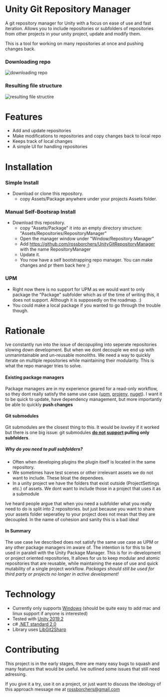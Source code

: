 # Unity Git Repository Manager

A git repository manager for Unity with a focus on ease of use and fast iteration. 
Allows you to include repositories or subfolders of repositories from other projects in your unity project, update and modify them.

This is a tool for working on many repositories at once and pushing changes back.

### Downloading repo

![downloading repo](https://media.giphy.com/media/Xc4mNuPuVM1Cb3kdCi/giphy.gif)

### Resulting file structure

![resulting file structire](https://media.giphy.com/media/TIXo3KWDXnhO3bFZfn/giphy.gif)

# Features

- Add and update repositories
- Make modifications to repositories and copy changes back to local repo
- Keeps track of local changes
- A simple UI for handling repositories

# Installation
### Simple Install

- Download or clone this repository.
  - copy Assets/Package anywhere under your projects Assets folder.
  
### Manual Self-Bootsrap Install

- Download this repository.
  - copy "Assets/Package" it into an empty directory structure: "Assets/Repositories/RepositoryManager"
  - Open the manager window under "Window/Repository Manager"
  - Add https://github.com/rossborchers/UnityGitRepositoryManager with the name RepositoryManager
  - Update it.
  - You now have a self bootstrapping repo manager. You can make changes and pr them back here ;)
  
### UPM

- Right now there is no support for UPM as we would want to only package the "Package" subfolder which as of the time of writing this, it does not support. Although it is supposedly on the roadmap. :)
- You could make a local package if you wanted to go through the trouble though.

# Rationale

Ive constantly run into the issue of decopupling into seperate repositories slowing down development. But when we dont decouple we end up with unmanintainable and un-reusable monoliths. We need a way to quickly iterate on multiple repositories while maintaining their modularity. This is what the repo manager tries to solve. 

#### Existing package managers
Package managers are in my experience geared for a read-only workflow, so they dont really satisfy the same use case ([upm](https://docs.unity3d.com/Manual/upm-parts.html), [projeny](https://github.com/modesttree/projeny), [nuget](https://github.com/GlitchEnzo/NuGetForUnity)). I want it to be quick to update, have dependency management, but more importantly be able to quickly __push changes__

#### Git submodules
Git submodules are the closest thing to this. It would be _loveley_ if it worked but there is one big issue:
git submodules **[do not](https://stackoverflow.com/questions/5303496/how-to-change-a-git-submodule-to-point-to-a-subfolder) [support](https://www.reddit.com/r/git/comments/8sanj7/create_subfolder_using_a_subfolder_from_a/) pulling only subfolders**.
##### Why do you need to pull subfolders? 
- Often when developing plugins the plugin itself is located in the same repository.
- We sometimes have test scenes or other irrelevant assets we do not want to include. These bloat the dependees.
- In a unity project we have the folders that exist outside (ProjectSettings etc.) of assets. We dont want to include those in a project that uses it as a submodule

Ive heard people argue that when you need a subfolder what you really need to do is split into 2 repositories. but just because you want to share your assets folder seperatley to your project does not mean that they are decoupled. In the name of cohesion and sanity this is a bad idea!

#### In Summary

The use case Ive described does not satisfy the same use case as UPM or any other package managers im aware of. The intention is for this to be used in paralell with the Unity Package Manager. This is for in-development or project oriented repositories, It allows for us to keep modular and atomic repositories that are reusable, while maintaining the ease of use and quick mutability of a single project workflow. _Packages should still be used for third party or projects no longer in active development!_

# Technology

- Currently only supports [Windows](https://www.microsoft.com/en-us/software-download/windows10) (should be quite easy to add mac and linux support if anyone is interested)
- Tested with [Unity 2019.2](https://unity.com/)
- c# [.NET standard 2.0](https://docs.microsoft.com/en-us/dotnet/standard/net-standard)
- Library uses [LibGit2Sharp](https://github.com/libgit2/libgit2sharp/) 

# Contributing

This project is in the early stages, there are many easy bugs to squash and many features that would be useful. Ive outlined some issues that still need adressing.

If you give it a try, use it on a project, or just want to discuss the ideology of this approach message me at rossborchers@gmail.com





